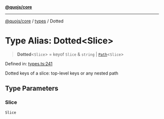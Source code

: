 [**@quojs/core**](../../README.md)

***

[@quojs/core](../../README.md) / [types](../README.md) / Dotted

# Type Alias: Dotted\<Slice\>

> **Dotted**\<`Slice`\> = keyof `Slice` & `string` \| [`Path`](Path.md)\<`Slice`\>

Defined in: [types.ts:241](https://github.com/quojs/quojs/blob/bb0aab212261db76d8cdd24be568e1eb39570c11/packages/core/src/types.ts#L241)

Dotted keys of a slice: top-level keys or any nested path

## Type Parameters

### Slice

`Slice`
